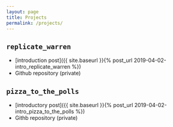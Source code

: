 ```yaml
---
layout: page
title: Projects
permalink: /projects/
---
```


## `replicate_warren`

- [introduction post]({{ site.baseurl }}{% post_url 2019-04-02-intro_replicate_warren %})
- Github repository (private)

## `pizza_to_the_polls` 

- [introductory post]({{ site.baseurl }}{% post_url 2019-04-02-intro_pizza_to_the_polls %})
- Githb repository (private)